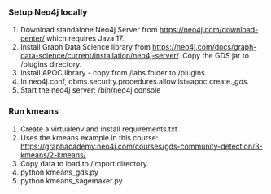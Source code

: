 ### Setup Neo4j locally
1. Download standalone Neo4j Server from https://neo4j.com/download-center/ which requires Java 17.
2. Install Graph Data Science library from https://neo4j.com/docs/graph-data-science/current/installation/neo4j-server/. Copy the GDS jar to <neo4j-home>/plugins directory.
3. Install APOC library - copy from <neo4j-home>/labs folder to <neo4j-home>/plugins
4. In neo4j.conf, dbms.security.procedures.allowlist=apoc.create.*,gds.*
4. Start the neo4j server: <neo4j-home>/bin/neo4j console

### Run kmeans
1. Create a virtualenv and install requirements.txt
2. Uses the kmeans example in this course: https://graphacademy.neo4j.com/courses/gds-community-detection/3-kmeans/2-kmeans/
2. Copy data to load to <neo4j-home>/import directory.
2. python kmeans_gds.py
3. python kmeans_sagemaker.py

